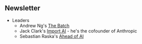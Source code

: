 ## Newsletter
* Leaders
    * Andrew Ng's [The Batch](https://www.deeplearning.ai/the-batch/)
    * Jack Clark's [Import AI](https://importai.substack.com/p/import-ai-321-open-source-gpt3-giving) - he's the cofounder of Anthropic
    * Sebastian Raska's [Ahead of AI](https://magazine.sebastianraschka.com/)
